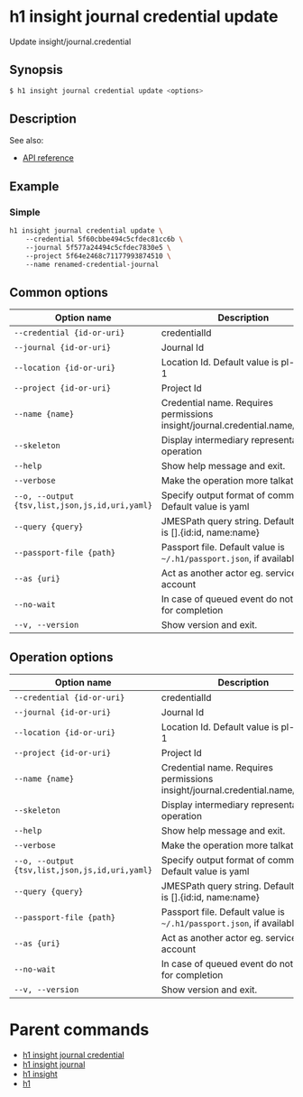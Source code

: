 
# h1 insight journal credential update

Update insight/journal.credential

## Synopsis

```bash
$ h1 insight journal credential update <options>
```

## Description

See also:

* [API reference](https://api.hyperone.com/v2/docs#operation/insight_project_journal_credential_patch)

## Example


### Simple

```bash
h1 insight journal credential update \ 
	--credential 5f60cbbe494c5cfdec81cc6b \ 
	--journal 5f577a24494c5cfdec7830e5 \ 
	--project 5f64e2468c71177993874510 \ 
	--name renamed-credential-journal
```

## Common options

| Option name                                        | Description                                                                  |
| -------------------------------------------------- | ---------------------------------------------------------------------------- |
| ```--credential {id-or-uri}```                     | credentialId                                                                 |
| ```--journal {id-or-uri}```                        | Journal Id                                                                   |
| ```--location {id-or-uri}```                       | Location Id. Default value is pl-waw-1                                       |
| ```--project {id-or-uri}```                        | Project Id                                                                   |
| ```--name {name}```                                | Credential name. Requires permissions insight/journal.credential.name/update |
| ```--skeleton```                                   | Display intermediary representation of operation                             |
| ```--help```                                       | Show help message and exit.                                                  |
| ```--verbose```                                    | Make the operation more talkative.                                           |
| ```--o, --output {tsv,list,json,js,id,uri,yaml}``` | Specify output format of command. Default value is yaml                      |
| ```--query {query}```                              | JMESPath query string. Default value is [].\{id:id, name:name\}              |
| ```--passport-file {path}```                       | Passport file. Default value is ```~/.h1/passport.json```, if available.     |
| ```--as {uri}```                                   | Act as another actor eg. service account                                     |
| ```--no-wait```                                    | In case of queued event do not wait for completion                           |
| ```--v, --version```                               | Show version and exit.                                                       |

## Operation options

| Option name                                        | Description                                                                  |
| -------------------------------------------------- | ---------------------------------------------------------------------------- |
| ```--credential {id-or-uri}```                     | credentialId                                                                 |
| ```--journal {id-or-uri}```                        | Journal Id                                                                   |
| ```--location {id-or-uri}```                       | Location Id. Default value is pl-waw-1                                       |
| ```--project {id-or-uri}```                        | Project Id                                                                   |
| ```--name {name}```                                | Credential name. Requires permissions insight/journal.credential.name/update |
| ```--skeleton```                                   | Display intermediary representation of operation                             |
| ```--help```                                       | Show help message and exit.                                                  |
| ```--verbose```                                    | Make the operation more talkative.                                           |
| ```--o, --output {tsv,list,json,js,id,uri,yaml}``` | Specify output format of command. Default value is yaml                      |
| ```--query {query}```                              | JMESPath query string. Default value is [].\{id:id, name:name\}              |
| ```--passport-file {path}```                       | Passport file. Default value is ```~/.h1/passport.json```, if available.     |
| ```--as {uri}```                                   | Act as another actor eg. service account                                     |
| ```--no-wait```                                    | In case of queued event do not wait for completion                           |
| ```--v, --version```                               | Show version and exit.                                                       |

# Parent commands

* [h1 insight journal credential](./../README.md)
* [h1 insight journal](./../../README.md)
* [h1 insight](./../../../README.md)
* [h1](./../../../../README.md)
